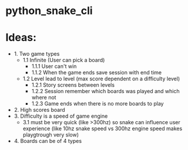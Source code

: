 # python_snake_cli

# Ideas:
* 1\. Two game types  
  * 1\.1 Infinite (User can pick a board)
    * 1\.1\.1 User can't win
    * 1\.1\.2 When the game ends save session with end time
  * 1\.2 Level lead to level (max score dependent on a difficulty level)
    * 1\.2\.1 Story screens between levels
    * 1\.2\.2 Session remember which boards was played and which where not
    * 1\.2\.3 Game ends when there is no more boards to play
* 2\. High scores board
* 3\. Difficulty is a speed of game engine
  * 3\.1 must be very quick (like >300hz) so snake can influence user experience (like 10hz snake speed vs 300hz engine speed makes playgtrough very slow)
* 4\. Boards can be of 4 types 
